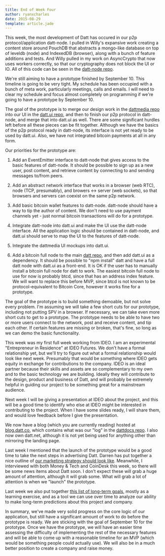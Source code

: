 ```yaml
---
title: End of Week Four
author: ryanxcharles
date: 2015-08-29
template: article.jade
---
```


This week, the most development of Datt has occured in our p2p
protocol/application datt-node. I pulled in Willy's expansive work creating a
content store around PouchDB that abstracts a mongo-like database on top of
leveldb (node) and IndexedDB (browser), along with a bunch of feature additions
and tests. And Willy pulled in my work on AsyncCrypto that now uses workers
correctly, so that our cryptography does not block the UI or IO. All of this
code can be seen in the [datt-node
repo](https://github.com/dattnetwork/datt-node).

We're still aiming to have a prototype finished by September 10. This timeline
is going to be very tight. My schedule has been occupied with a bunch of meta
work, particularly meetings, calls and emails. I will need to clear my schedule
and focus almost completely on programming if we're going to have a prototype
by September 10.

The goal of the prototype is to merge our design work in the [dattmedia
repo](https://github.com/dattnetwork/dattmedia) into our UI in the [datt.ui
repo](https://github.com/dattnetwork/datt.ui), and then to finish our p2p
protocol in datt-node, and merge that into datt.ui as well. There are some
significant hurdles left before all these pieces can be fit together. Although
we have the basics of the p2p protocol ready in datt-node, its interface is not
yet ready to be used by datt.ui. Also, we have not integrated bitcoin payments
at all in any form.

Our priorities for the prototype are:

1) Add an EventEmitter interface to datt-node that gives access to the basic
features of datt-node. It should be possible to sign up as a new user, post
content, and retrieve content by connecting to and sending messages to/from
peers.

2) Add an abstract network interface that works in a browser (web RTC), node
(TCP, presumably), and browers <-> server (web sockets), so that browsers and
servers can coexist on the same p2p network.

3) Add basic bitcoin wallet features to datt-node. datt-node should have a way
to tip the author of content. We don't need to use payment channels yet - just
normal bitcoin transactions will do for a prototype.

4) Integrate datt-node into datt.ui and make the UI use the datt-node
interface. All the application logic should be contained in datt-node, and
datt.ui should serve to map the UI to the features of datt-node.

5) Integrate the dattmedia UI mockups into datt.ui.

6) Add a bitcoin full node to the main [datt
repo](https://github.com/dattnetwork/datt), and then add datt.ui as a
dependency. It should be possible to "npm install" datt and have a full datt
node with datt.ui as a front-end. It is OK if the user has to manually install
a bitcoin full node for datt to work. The easiest bitcoin full node to use for
now is probably btcd, since that has an address index feature. We will want to
replace this before MVP, since btcd is not known to be protocol-equivalent to
Bitcoin Core, however it works fine for a prototype.

The goal of the prototype is to build something demoable, but not solve every
problem. I'm assuming we will take a few short cuts for our prototype,
including not putting SPV in a browser. If necessary, we can take even more
short cuts to get to a prototype. The prototype needs to be able to have two or
more users connect to the network, post and receive content, and tip each
other. If certain features are missing or broken, that's fine, so long as we
can demo the basic functionality.

This week was my first full week working from IDEO. I am an experimental
"Entrepreneur in Residence" at IDEO Futures. We don't have a formal
relationship yet, but we'll try to figure out what a formal relationship would
look like next week. Presumably that would be something where IDEO gets equity
in exchange for contributions to the company. IDEO is an ideal partner because
their skills and assets are so complementary to my own and to the basic
technology we are building. Ideally they will contribute to the design, product
and business of Datt, and will probably be extremely helpful in guiding our
project to be something great for a mainstream audience.

Next week I will be giving a presentation at IDEO about the project, and this
will be a good time to identify who else at IDEO might be interested in
contributing to the project. When I have some slides ready, I will share them,
and would love feedback before I give the presentation.

We now have a blog (which you are currently reading) hosted at
[blog.datt.co](http://blog.datt.co), which contains what was our "log" in the
[dattdocs repo](https://github.com/dattnetwork/dattdocs). I also now own
datt.net, although it is not yet being used for anything other than mirroring
the landing page.

Last week I mentioned that the launch of the prototype would be a good time to
take the next steps in advertising Datt. Darren has put together a nice outline
of [our marketing strategy should look
like](https://docs.google.com/document/d/1n61bW6JYmzLP0BQQUsFmVj5ilHKZ2S4QBAewKuH6xjo/edit).
Meanwhile, I interviewed with both Money & Tech and CoinDesk this week, so
there will be some news items about Datt soon. I don't expect these will grab a
huge amount of attention, although it will grab some. What will grab a lot of
attention is when we "launch" the prototype.

Last week we also put together [this list of long-term
goals](https://docs.google.com/document/d/1C9FNbS8GlQ6z5wwNXT2NsbWXPmSTDyVkl4MUmv6h770/edit),
mostly as a learning exercise, and as a tool we can use over time to analyze
our ability to make long-term predictions about this project and company.

In summary, we've made very solid progress on the core logic of our
application, but still have a significant amount of work to do before the
prototype is ready. We are sticking with the goal of September 10 for the
prototype. Once we have the prototype, we will have an easier time assessing
the difficulty of implementing the rest of the necessary features and will be
able to come up with a reasonable timeline for an MVP (which would be something
people could actually use). We will also be in a much better position to create
a company and raise money.
